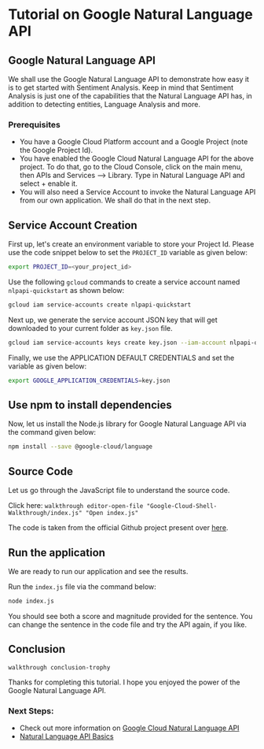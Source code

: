 # Tutorial on Google Natural Language API

## Google Natural Language API
We shall use the Google Natural Language API to demonstrate how easy it is to get started with Sentiment Analysis. Keep in mind that Sentiment Analysis is just one of the capabilities that the Natural Language API has, in addition to detecting entities, Language Analysis and more. 

### Prerequisites

 -  You have a Google Cloud Platform account and a Google Project (note the Google Project Id).
 -  You have enabled the Google Cloud Natural Language API for the above project. To do that, go to the Cloud Console, click on the main menu, then APIs and Services --> Library. Type in Natural Language API and select + enable it.
 -  You will also need a Service Account to invoke the Natural Language API from our own application. We shall do that in the next step.

## Service Account Creation

First up, let's create an environment variable to store your Project Id. Please use the code snippet below to set the `PROJECT_ID` variable as given below:

```bash
export PROJECT_ID=<your_project_id>
```

Use the following `gcloud` commands to create a service account named `nlpapi-quickstart` as shown below:

```bash
gcloud iam service-accounts create nlpapi-quickstart
```
Next up, we generate the service account JSON key that will get downloaded to your current folder as `key.json` file. 

```bash
gcloud iam service-accounts keys create key.json --iam-account nlpapi-quickstart@$PROJECT_ID.iam.gserviceaccount.com
```
Finally, we use the APPLICATION DEFAULT CREDENTIALS and set the variable as given below:

```bash
export GOOGLE_APPLICATION_CREDENTIALS=key.json
```

## Use npm to install dependencies

Now, let us install the Node.js library for Google Natural Language API via the command given below:

```bash
npm install --save @google-cloud/language
```

## Source Code

Let us go through the JavaScript file to understand the source code. 

Click here: `walkthrough editor-open-file "Google-Cloud-Shell-Walkthrough/index.js" "Open index.js"`

The code is taken from the official Github project present over [here](https://github.com/googleapis/nodejs-language).

## Run the application

We are ready to run our application and see the results. 

Run the `index.js` file via the command below:

```bash
node index.js
```

You should see both a score and magnitude provided for the sentence. You can change the sentence in the code file and try the API again, if you like. 

## Conclusion

`walkthrough conclusion-trophy`

Thanks for completing this tutorial. I hope you enjoyed the power of the Google Natural Language API.

### Next Steps:

 - Check out more information on [Google Cloud Natural Language API](https://cloud.google.com/natural-language/) 
 - [Natural Language API Basics](https://cloud.google.com/natural-language/docs/basics)
